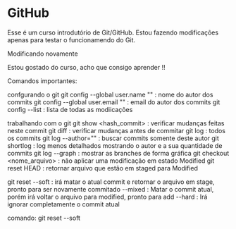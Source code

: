 # GitHub

Esse é um curso introdutório de Git/GitHub.
Estou fazendo modificações apenas para testar o
funcionamendo do Git.

Modificando novamente


Estou gostado do curso, acho que consigo aprender !!

Comandos importantes:

confgurando o git
git config --global user.name "" : nome do autor dos commits
git config --global user.email "" : email do autor dos commits
git config --list : lista de todas as modiicações

trabalhando com o git
git show <hash_commit> : verificar mudanças feitas neste commit
git diff : verificar mudanças antes de commitar
git log : todos os commits
git log --author="" : buscar commits somente deste autor
git shortlog : log menos detalhados mostrando o autor e a sua quantidade de commits
git log --graph : mostrar as branches de forma gráfica
git checkout <nome_arquivo> : não aplicar uma modificação em estado Modified
git reset HEAD <arquivo> : retornar arquivo que estão em staged para Modified

git reset --soft : irá matar o atual commit e retornar o arquivo em stage, pronto
		   para ser novamente commitado
	  --mixed : Matar o commit atual, porém irá voltar o arquivo para modified, pronto para
	  	    add
	  --hard : Irá ignorar completamente o commit atual

comando: git reset --soft <hash na qual eu quero retornar>
